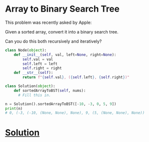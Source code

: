 # Array to Binary Search Tree

This problem was recently asked by Apple:

Given a sorted array, convert it into a binary search tree.

Can you do this both recursively and iteratively?

```python
class Node(object):
    def __init__(self, val, left=None, right=None):
        self.val = val
        self.left = left
        self.right = right
    def __str__(self):
        return f"{self.val}, ({self.left}, {self.right})"

class Solution(object):
    def sortedArrayToBST(self, nums):
      # Fill this in.

n = Solution().sortedArrayToBST([-10, -3, 0, 5, 9])
print(n)
# 0, (-3, (-10, (None, None), None), 9, (5, (None, None), None))
```

# [Solution](solution.md)
